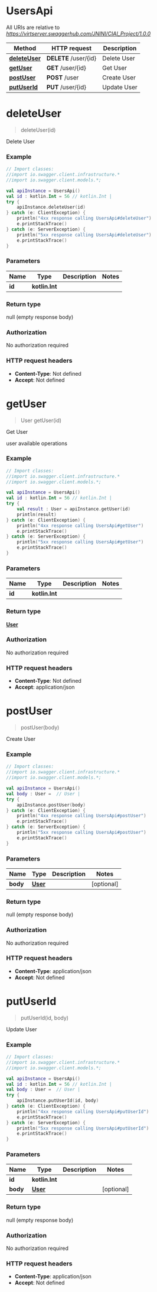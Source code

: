 # UsersApi

All URIs are relative to *https://virtserver.swaggerhub.com/JNINI/CIAI_Project/1.0.0*

Method | HTTP request | Description
------------- | ------------- | -------------
[**deleteUser**](UsersApi.md#deleteUser) | **DELETE** /user/{id} | Delete User
[**getUser**](UsersApi.md#getUser) | **GET** /user/{id} | Get User
[**postUser**](UsersApi.md#postUser) | **POST** /user | Create User
[**putUserId**](UsersApi.md#putUserId) | **PUT** /user/{id} | Update User

<a name="deleteUser"></a>
# **deleteUser**
> deleteUser(id)

Delete User

### Example
```kotlin
// Import classes:
//import io.swagger.client.infrastructure.*
//import io.swagger.client.models.*;

val apiInstance = UsersApi()
val id : kotlin.Int = 56 // kotlin.Int | 
try {
    apiInstance.deleteUser(id)
} catch (e: ClientException) {
    println("4xx response calling UsersApi#deleteUser")
    e.printStackTrace()
} catch (e: ServerException) {
    println("5xx response calling UsersApi#deleteUser")
    e.printStackTrace()
}
```

### Parameters

Name | Type | Description  | Notes
------------- | ------------- | ------------- | -------------
 **id** | **kotlin.Int**|  |

### Return type

null (empty response body)

### Authorization

No authorization required

### HTTP request headers

 - **Content-Type**: Not defined
 - **Accept**: Not defined

<a name="getUser"></a>
# **getUser**
> User getUser(id)

Get User

user available operations

### Example
```kotlin
// Import classes:
//import io.swagger.client.infrastructure.*
//import io.swagger.client.models.*;

val apiInstance = UsersApi()
val id : kotlin.Int = 56 // kotlin.Int | 
try {
    val result : User = apiInstance.getUser(id)
    println(result)
} catch (e: ClientException) {
    println("4xx response calling UsersApi#getUser")
    e.printStackTrace()
} catch (e: ServerException) {
    println("5xx response calling UsersApi#getUser")
    e.printStackTrace()
}
```

### Parameters

Name | Type | Description  | Notes
------------- | ------------- | ------------- | -------------
 **id** | **kotlin.Int**|  |

### Return type

[**User**](User.md)

### Authorization

No authorization required

### HTTP request headers

 - **Content-Type**: Not defined
 - **Accept**: application/json

<a name="postUser"></a>
# **postUser**
> postUser(body)

Create User

### Example
```kotlin
// Import classes:
//import io.swagger.client.infrastructure.*
//import io.swagger.client.models.*;

val apiInstance = UsersApi()
val body : User =  // User | 
try {
    apiInstance.postUser(body)
} catch (e: ClientException) {
    println("4xx response calling UsersApi#postUser")
    e.printStackTrace()
} catch (e: ServerException) {
    println("5xx response calling UsersApi#postUser")
    e.printStackTrace()
}
```

### Parameters

Name | Type | Description  | Notes
------------- | ------------- | ------------- | -------------
 **body** | [**User**](User.md)|  | [optional]

### Return type

null (empty response body)

### Authorization

No authorization required

### HTTP request headers

 - **Content-Type**: application/json
 - **Accept**: Not defined

<a name="putUserId"></a>
# **putUserId**
> putUserId(id, body)

Update User

### Example
```kotlin
// Import classes:
//import io.swagger.client.infrastructure.*
//import io.swagger.client.models.*;

val apiInstance = UsersApi()
val id : kotlin.Int = 56 // kotlin.Int | 
val body : User =  // User | 
try {
    apiInstance.putUserId(id, body)
} catch (e: ClientException) {
    println("4xx response calling UsersApi#putUserId")
    e.printStackTrace()
} catch (e: ServerException) {
    println("5xx response calling UsersApi#putUserId")
    e.printStackTrace()
}
```

### Parameters

Name | Type | Description  | Notes
------------- | ------------- | ------------- | -------------
 **id** | **kotlin.Int**|  |
 **body** | [**User**](User.md)|  | [optional]

### Return type

null (empty response body)

### Authorization

No authorization required

### HTTP request headers

 - **Content-Type**: application/json
 - **Accept**: Not defined

